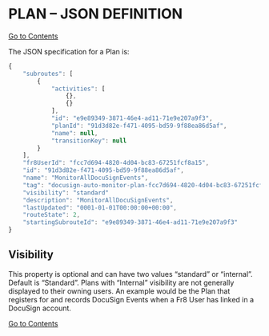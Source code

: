 # PLAN – JSON DEFINITION
[Go to Contents](https://github.com/Fr8org/Fr8Core.NET/blob/master/Docs/Home.md)  

The JSON specification for a Plan is:
```javascript
{
    "subroutes": [
        {
            "activities": [
                {}, 
                {}
            ], 
            "id": "e9e89349-3871-46e4-ad11-71e9e207a9f3", 
            "planId": "91d3d82e-f471-4095-bd59-9f88ea86d5af", 
            "name": null, 
            "transitionKey": null
        }
    ], 
    "fr8UserId": "fcc7d694-4820-4d04-bc83-67251fcf8a15", 
    "id": "91d3d82e-f471-4095-bd59-9f88ea86d5af", 
    "name": "MonitorAllDocuSignEvents", 
    "tag": "docusign-auto-monitor-plan-fcc7d694-4820-4d04-bc83-67251fcf8a15", 
    "visibility": "standard"
    "description": "MonitorAllDocuSignEvents", 
    "lastUpdated": "0001-01-01T00:00:00+00:00", 
    "routeState": 2, 
    "startingSubrouteId": "e9e89349-3871-46e4-ad11-71e9e207a9f3"
}
```
## Visibility

This property is optional and can have two values “standard” or “internal”. Default is “Standard”. Plans with “Internal” visibility are not generally displayed to their owning users. An example would be the Plan that registers for and records DocuSign Events when a Fr8 User has linked in a DocuSign account.

[Go to Contents](https://github.com/Fr8org/Fr8Core.NET/blob/master/Docs/Home.md)  
